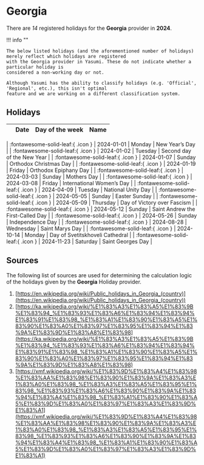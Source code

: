 # Georgia

There are _14_ registered holidays for the **Georgia** provider in **2024**.

!!! info ""

    The below listed holidays (and the aforementioned number of holidays) merely reflect which holidays are registered
    with the Georgia provider in Yasumi. These do not indicate whether a particular holiday is
    considered a non-working day or not.

    Although Yasumi has the ability to classify holidays (e.g. 'Official', 'Regional', etc.), this isn't optimal
    feature and we are working on a different classification system.

## Holidays

|     | Date | Day of the week | Name |
| --- | ---- | --------------- | ---- |

| :fontawesome-solid-leaf:{ .icon } | 2024-01-01 | Monday | New Year’s Day |
| :fontawesome-solid-leaf:{ .icon } | 2024-01-02 | Tuesday | Second day of the New Year |
| :fontawesome-solid-leaf:{ .icon } | 2024-01-07 | Sunday | Orthodox Christmas Day |
| :fontawesome-solid-leaf:{ .icon } | 2024-01-19 | Friday | Orthodox Epiphany Day |
| :fontawesome-solid-leaf:{ .icon } | 2024-03-03 | Sunday | Mothers Day |
| :fontawesome-solid-leaf:{ .icon } | 2024-03-08 | Friday | International Women’s Day |
| :fontawesome-solid-leaf:{ .icon } | 2024-04-09 | Tuesday | National Unity Day |
| :fontawesome-solid-leaf:{ .icon } | 2024-05-05 | Sunday | Easter Sunday |
| :fontawesome-solid-leaf:{ .icon } | 2024-05-09 | Thursday | Day of Victory over Fascism |
| :fontawesome-solid-leaf:{ .icon } | 2024-05-12 | Sunday | Saint Andrew the First-Called Day |
| :fontawesome-solid-leaf:{ .icon } | 2024-05-26 | Sunday | Independence Day |
| :fontawesome-solid-leaf:{ .icon } | 2024-08-28 | Wednesday | Saint Marys Day |
| :fontawesome-solid-leaf:{ .icon } | 2024-10-14 | Monday | Day of Svetitskhoveli Cathedral |
| :fontawesome-solid-leaf:{ .icon } | 2024-11-23 | Saturday | Saint Georges Day |

## Sources

The following list of sources are used for determining the calculation logic of
the holidays given by the **Georgia** Holiday provider.

1. [https://en.wikipedia.org/wiki/Public_holidays_in_Georgia_(country)](https://en.wikipedia.org/wiki/Public_holidays_in_Georgia_(country))
1. [https://ka.wikipedia.org/wiki/%E1%83%A3%E1%83%A5%E1%83%9B%E1%83%94_%E1%83%93%E1%83%A6%E1%83%94%E1%83%94%E1%83%91%E1%83%98_%E1%83%A1%E1%83%90%E1%83%A5%E1%83%90%E1%83%A0%E1%83%97%E1%83%95%E1%83%94%E1%83%9A%E1%83%9D%E1%83%A8%E1%83%98](https://ka.wikipedia.org/wiki/%E1%83%A3%E1%83%A5%E1%83%9B%E1%83%94_%E1%83%93%E1%83%A6%E1%83%94%E1%83%94%E1%83%91%E1%83%98_%E1%83%A1%E1%83%90%E1%83%A5%E1%83%90%E1%83%A0%E1%83%97%E1%83%95%E1%83%94%E1%83%9A%E1%83%9D%E1%83%A8%E1%83%98)
1. [https://xmf.wikipedia.org/wiki/%E1%83%9D%E1%83%A4%E1%83%98%E1%83%AA%E1%83%98%E1%83%90%E1%83%9A%E1%83%A3%E1%83%A0%E1%83%98_%E1%83%A3%E1%83%A5%E1%83%95%E1%83%98_%E1%83%93%E1%83%A6%E1%83%90%E1%83%9A%E1%83%94%E1%83%A4%E1%83%98_%E1%83%A1%E1%83%90%E1%83%A5%E1%83%9D%E1%83%A0%E1%83%97%E1%83%A3%E1%83%9D%E1%83%A1](https://xmf.wikipedia.org/wiki/%E1%83%9D%E1%83%A4%E1%83%98%E1%83%AA%E1%83%98%E1%83%90%E1%83%9A%E1%83%A3%E1%83%A0%E1%83%98_%E1%83%A3%E1%83%A5%E1%83%95%E1%83%98_%E1%83%93%E1%83%A6%E1%83%90%E1%83%9A%E1%83%94%E1%83%A4%E1%83%98_%E1%83%A1%E1%83%90%E1%83%A5%E1%83%9D%E1%83%A0%E1%83%97%E1%83%A3%E1%83%9D%E1%83%A1)
